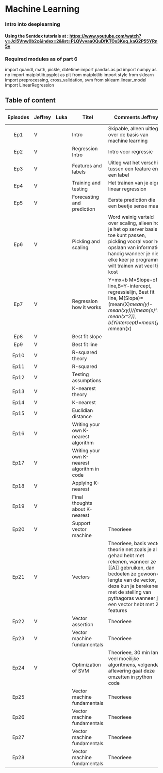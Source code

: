 # Machine Learning
### Intro into deeplearning

#### Using the Sentdex tutorials at : https://www.youtube.com/watch?v=JcI5Vnw0b2c&index=2&list=PLQVvvaa0QuDfKTOs3Keq_kaG2P55YRn5v

### Required modules as of part 6
import quandl, math, pickle, datetime
import pandas as pd
import numpy as np
import matplotlib.pyplot as plt
from matplotlib import style
from sklearn import preprocessing, cross_validation, svm
from sklearn.linear_model import LinearRegression


## Table of content
| Episodes |  Jeffrey | Luka |Titel|Comments Jeffrey|Comments Luka|
|:--------:|----------|------|------|--------------------------------|--------|
| Ep1      | V        |      |Intro|Skipable, alleen uitleg over de basis van machine learning||
| Ep2      | V        |      |Regression Intro|Intro voor regressie||
| Ep3      | V        |      |Features and labels|Uitleg wat het verschil is tussen een feature en een label||
| Ep4      | V        |      |Training and testing|Het trainen van je eigen linear regression||
| Ep5      | V        |      |Forecasting and prediction|Eerste prediction die een beetje sense maakt||
| Ep6      | V        |      |Pickling and scaling|Word weinig verteld over scaling, alleen hoe je het op server basis toe kunt passen, pickling vooral voor het opslaan van informatie, handig wanneer je niet elke keer je programma wilt trainen wat veel tijd kost||
| Ep7      | V         |      |Regression how it works|Y=mx+b M=Slope-of-line,B=Y-intercept, regressielijn, Best fit line, M(Slope)=(mean(X)*mean(y)-mean(xy))/(mean(x)^2-mean(x^2)), b(Yintercept)=mean(y)-m*mean(x)||
| Ep8      | V         |      |Best fit slope|||
| Ep9      | V         |      |Best fit line|||
| Ep10      | V         |      |R-squared theory|||
| Ep11      | V         |      |R-squared|||
| Ep12      | V         |      |Testing assumptions|||
| Ep13      | V         |      |K-nearest theory|||
| Ep14      | V         |      |K-nearest|||
| Ep15      | V         |      |Euclidian distance|||
| Ep16      | V         |      |Writing your own K-nearest algorithm|||
| Ep17      | V         |      |Writing your own K-nearest algorithm in code|||
| Ep18      | V         |      |Applying K-nearest|||
| Ep19      | V         |      |Final thoughts about K-nearest|||
| Ep20      | V         |      |Support vector machine|Theorieee||
| Ep21      | V         |      |Vectors|Theorieee, basis vector theorie net zoals je al gehad hebt met rekenen, wanneer ze [[A]] gebruiken, dan bedoelen ze gewoon de lengte van de vector, deze kun je berekenen met de stelling van pythagoras wanneer je een vector hebt met 2 features||
| Ep22      | V         |      |Vector assertion|Theorieee||
| Ep23      | V         |      |Vector machine fundamentals|Theorieee||
| Ep24      | V         |      |Optimization of SVM|Theorieee, 30 min lang, veel moeilijke algoritmens, volgende aflevering gaat deze omzetten in python code||
| Ep25      |          |      |Vector machine fundamentals|Theorieee||
| Ep26      |          |      |Vector machine fundamentals|Theorieee||
| Ep27      |          |      |Vector machine fundamentals|Theorieee||
| Ep28      |          |      |Vector machine fundamentals|Theorieee||


